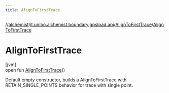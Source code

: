 ```yaml
---
title: AlignToFirstTrace
---
```

//[alchemist](../../../index.html)/[it.unibo.alchemist.boundary.gpsload.api](../index.html)/[AlignToFirstTrace](index.html)/[AlignToFirstTrace](-align-to-first-trace.html)



# AlignToFirstTrace



[jvm]\
open fun [AlignToFirstTrace](-align-to-first-trace.html)()



Default empty constructor, builds a AlignToFirstTrace with RETAIN_SINGLE_POINTS behavior for trace with single point.




